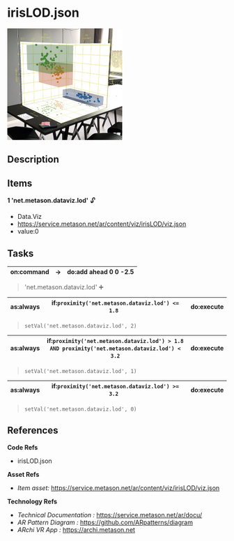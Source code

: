 # irisLOD.json

[<img src="../../docu/images/irislod.jpg" height="256"/>](https://youtu.be/UL8XRe5luu8)

## Description 

## Items 

__1 'net.metason.dataviz.lod'__  🔓
- Data.Viz
- https://service.metason.net/ar/content/viz/irisLOD/viz.json
- value:0



## Tasks 

 | on:command |  &rarr; | do:add ahead 0 0 -2.5 |
 |---|---|---|
> 'net.metason.dataviz.lod' ➕
 
 | as:always | if:`proximity('net.metason.dataviz.lod') <= 1.8 `| do:execute |
 |---|---|---|
>  `setVal('net.metason.dataviz.lod', 2)`  
> 

 
 | as:always | if:`proximity('net.metason.dataviz.lod') > 1.8 AND proximity('net.metason.dataviz.lod') < 3.2`| do:execute |
 |---|---|---|
>  `setVal('net.metason.dataviz.lod', 1)`  
> 

 
 | as:always | if:`proximity('net.metason.dataviz.lod') >= 3.2 `| do:execute |
 |---|---|---|
>  `setVal('net.metason.dataviz.lod', 0)`  
> 


## References 

__Code Refs__

- irisLOD.json

__Asset Refs__

- _Item asset:_ https://service.metason.net/ar/content/viz/irisLOD/viz.json

__Technology Refs__

- _Technical Documentation :_ https://service.metason.net/ar/docu/
- _AR Pattern Diagram :_ https://github.com/ARpatterns/diagram
- _ARchi VR App :_ https://archi.metason.net
